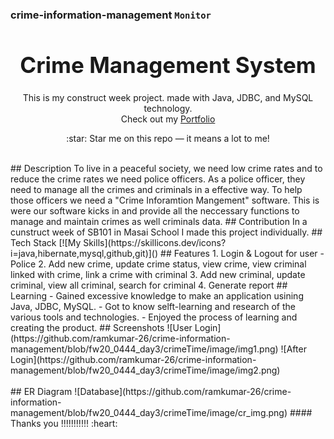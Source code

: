 ### crime-information-management `Monitor`
<h1 align="center" style="font-size:35px">
  <b>Crime Management System</b>
</h1>
<p align="center">
  This is my construct week project. made with Java, JDBC, and MySQL technology.
  <br/>
  Check out my <a href="https://ramkumar-26.github.io/" target="_blank">Portfolio</a>
</p>
<p align="center">
  :star: Star me on this repo — it means a lot to me!
</p>
<br/>
## Description
To live in a peaceful society, we need low crime rates and to reduce the crime rates we need police officers. 
As a police officer, they need to manage all the crimes and criminals in a effective way. To help those officers
we need a "Crime Inforamtion Mangement" software. This is were our software kicks in and provide all the 
neccessary functions to manage and maintain crimes as well criminals data.
## Contribution
In a cunstruct week of SB101 in Masai School I made this project individually.
## Tech Stack
[![My Skills](https://skillicons.dev/icons?i=java,hibernate,mysql,github,git)]()
## Features
1. Login & Logout for user - Police
2. Add new crime, update crime status, view crime, view criminal linked with crime, link a crime with criminal
3. Add new criminal, update criminal, view all criminal, search for criminal
4. Generate report
## Learning
- Gained excessive knowledge to make an application usining Java, JDBC, MySQL.
- Got to know selft-learning and research of the various tools and technologies.
- Enjoyed the process of learning and creating the product.
## Screenshots
![User Login](https://github.com/ramkumar-26/crime-information-management/blob/fw20_0444_day3/crimeTime/image/img1.png)
![After Login](https://github.com/ramkumar-26/crime-information-management/blob/fw20_0444_day3/crimeTime/image/img2.png)
<br/><br/>
## ER Diagram
![Database](https://github.com/ramkumar-26/crime-information-management/blob/fw20_0444_day3/crimeTime/image/cr_img.png)
#### Thanks you !!!!!!!!!!! :heart:

